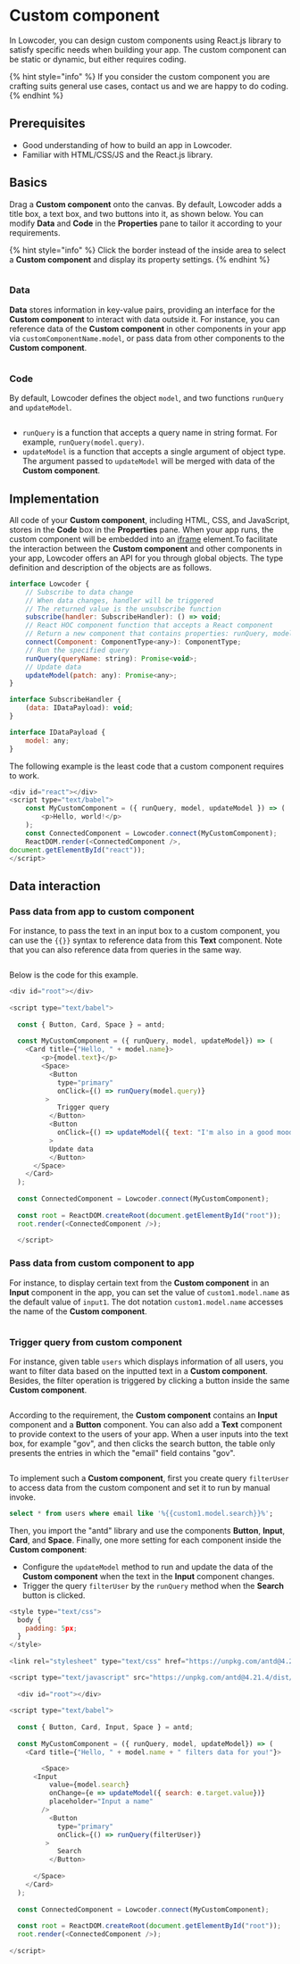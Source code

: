 # Custom component

In Lowcoder, you can design custom components using React.js library to satisfy specific needs when building your app. The custom component can be static or dynamic, but either requires coding.

{% hint style="info" %}
If you consider the custom component you are crafting suits general use cases, contact us and we are happy to do coding.
{% endhint %}

## Prerequisites

* Good understanding of how to build an app in Lowcoder.
* Familiar with HTML/CSS/JS and the React.js library.

## Basics

Drag a **Custom component** onto the canvas. By default, Lowcoder adds a title box, a text box, and two buttons into it, as shown below. You can modify **Data** and **Code** in the **Properties** pane to tailor it according to your requirements.

{% hint style="info" %}
Click the border instead of the inside area to select a **Custom component** and display its property settings.
{% endhint %}

<figure><img src="../../.gitbook/assets/custom-component-1.png" alt=""><figcaption></figcaption></figure>

### Data

**Data** stores information in key-value pairs, providing an interface for the **Custom component** to interact with data outside it. For instance, you can reference data of the **Custom component** in other components in your app via `customComponentName.model`, or pass data from other components to the **Custom component**.

<figure><img src="../../.gitbook/assets/custom-component-2.png" alt=""><figcaption></figcaption></figure>

### Code

By default, Lowcoder defines the object `model`, and two functions `runQuery` and `updateModel`.

<figure><img src="../../.gitbook/assets/custom-component-3.png" alt=""><figcaption></figcaption></figure>

* `runQuery` is a function that accepts a query name in string format. For example, `runQuery(model.query)`.
* `updateModel` is a function that accepts a single argument of object type. The argument passed to `updateModel` will be merged with data of the **Custom component**.

## Implementation

All code of your **Custom component**, including HTML, CSS, and JavaScript, stores in the **Code** box in the **Properties** pane. When your app runs, the custom component will be embedded into an [iframe](https://developer.mozilla.org/en-US/docs/Web/HTML/Element/iframe) element.To facilitate the interaction between the **Custom component** and other components in your app, Lowcoder offers an API for you through global objects. The type definition and description of the objects are as follows.

```javascript
interface Lowcoder {
    // Subscribe to data change
    // When data changes, handler will be triggered
    // The returned value is the unsubscribe function
    subscribe(handler: SubscribeHandler): () => void;
    // React HOC component function that accepts a React component
    // Return a new component that contains properties: runQuery, model, updateModel
    connect(Component: ComponentType<any>): ComponentType;
    // Run the specified query
    runQuery(queryName: string): Promise<void>;
    // Update data
    updateModel(patch: any): Promise<any>;
}

interface SubscribeHandler {
    (data: IDataPayload): void;
}

interface IDataPayload {
    model: any;
}
```

The following example is the least code that a custom component requires to work.

```javascript
<div id="react"></div>
<script type="text/babel">
    const MyCustomComponent = ({ runQuery, model, updateModel }) => (
        <p>Hello, world!</p>
    );
    const ConnectedComponent = Lowcoder.connect(MyCustomComponent);
    ReactDOM.render(<ConnectedComponent />, 
document.getElementById("react"));
</script>
```

## Data interaction

### Pass data from app to custom component

For instance, to pass the text in an input box to a custom component, you can use the `{{}}` syntax to reference data from this **Text** component. Note that you can also reference data from queries in the same way.

<figure><img src="../../.gitbook/assets/custom-component-5.png" alt=""><figcaption></figcaption></figure>

Below is the code for this example.

```javascript
<div id="root"></div>
  
<script type="text/babel">
  
  const { Button, Card, Space } = antd;
  
  const MyCustomComponent = ({ runQuery, model, updateModel}) => (
    <Card title={"Hello, " + model.name}>
        <p>{model.text}</p>
        <Space>
          <Button
            type="primary"
            onClick={() => runQuery(model.query)}
         >
            Trigger query
          </Button>
          <Button
            onClick={() => updateModel({ text: "I'm also in a good mood!" })}
          >
          Update data
          </Button>
      </Space>
    </Card>
  );
  
  const ConnectedComponent = Lowcoder.connect(MyCustomComponent);
  
  const root = ReactDOM.createRoot(document.getElementById("root"));
  root.render(<ConnectedComponent />);
  
  </script>
```

### Pass data from custom component to app

For instance, to display certain text from the **Custom component** in an **Input** component in the app, you can set the value of `custom1.model.name` as the default value of `input1`. The dot notation `custom1.model.name` accesses the name of the **Custom component**.

<figure><img src="../../.gitbook/assets/custom-component-6.png" alt=""><figcaption></figcaption></figure>

### Trigger query from custom component

For instance, given table `users` which displays information of all users, you want to filter data based on the inputted text in a **Custom component**. Besides, the filter operation is triggered by clicking a button inside the same **Custom component**.

<figure><img src="../../.gitbook/assets/custom-component-7.png" alt=""><figcaption></figcaption></figure>

According to the requirement, the **Custom component** contains an **Input** component and a **Button** component. You can also add a **Text** component to provide context to the users of your app. When a user inputs into the text box, for example "gov", and then clicks the search button, the table only presents the entries in which the "email" field contains "gov".

<figure><img src="../../.gitbook/assets/custom-component-8.png" alt=""><figcaption></figcaption></figure>

To implement such a **Custom component**, first you create query `filterUser` to access data from the custom component and set it to run by manual invoke.

```SQL
select * from users where email like '%{{custom1.model.search}}%';
```

Then, you import the "antd" library and use the components **Button**, **Input**, **Card**, and **Space**. Finally, one more setting for each component inside the **Custom component**:

* Configure the `updateModel` method to run and update the data of the **Custom component** when the text in the **Input** component changes.
* Trigger the query `filterUser` by the `runQuery` method when the **Search** button is clicked.

```javascript
<style type="text/css">
  body {
    padding: 5px;
  }
</style>
  
<link rel="stylesheet" type="text/css" href="https://unpkg.com/antd@4.21.4/dist/antd.min.css"/>

<script type="text/javascript" src="https://unpkg.com/antd@4.21.4/dist/antd.min.js" ></script>
  
  <div id="root"></div>
  
<script type="text/babel">
  
  const { Button, Card, Input, Space } = antd;
  
  const MyCustomComponent = ({ runQuery, model, updateModel}) => (
    <Card title={"Hello, " + model.name + " filters data for you!"}>

        <Space>
      <Input
          value={model.search}
          onChange={e => updateModel({ search: e.target.value})}
          placeholder="Input a name"
        />
          <Button
            type="primary"
            onClick={() => runQuery(filterUser)}
         >
            Search
          </Button>
          
      </Space>
    </Card>
  );
  
  const ConnectedComponent = Lowcoder.connect(MyCustomComponent);
  
  const root = ReactDOM.createRoot(document.getElementById("root"));
  root.render(<ConnectedComponent />);
  
</script>
```
